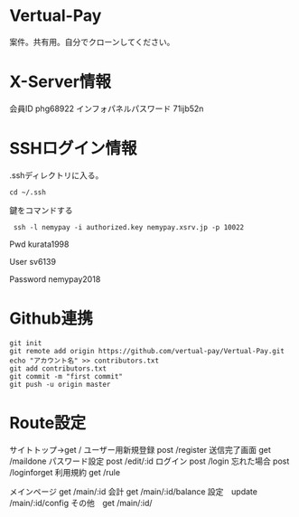 # Vertual-Pay
案件。共有用。自分でクローンしてください。
# X-Server情報
会員ID
phg68922
インフォパネルパスワード 
71ijb52n
# SSHログイン情報
.sshディレクトリに入る。
```
cd ~/.ssh
```
鍵をコマンドする
```
 ssh -l nemypay -i authorized.key nemypay.xsrv.jp -p 10022
```

Pwd kurata1998

User sv6139

Password nemypay2018

# Github連携
```
git init
git remote add origin https://github.com/vertual-pay/Vertual-Pay.git
echo "アカウント名" >> contributors.txt
git add contributors.txt
git commit -m "first commit"
git push -u origin master
```
# Route設定

サイトトップ→get /
ユーザー用新規登録 post /register
送信完了画面 get /maildone
パスワード設定  post /edit/:id
ログイン post /login 
忘れた場合  post  /loginforget
利用規約 get  /rule  

メインページ get /main/:id
会計 get /main/:id/balance 
設定　update /main/:id/config
その他　get /main/:id/




